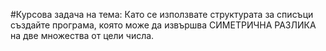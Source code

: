 #Курсова задача на тема:
Като се използвате структурата за списъци създайте програма, която може да извършва СИМЕТРИЧНА РАЗЛИКА на две множества от цели числа.
